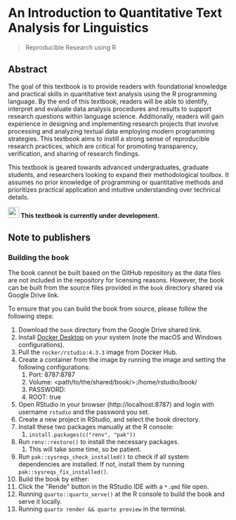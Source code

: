 # An Introduction to Quantitative Text Analysis for Linguistics
> Reproducible Research using R

## Abstract

The goal of this textbook is to provide readers with foundational knowledge and practical skills in quantitative text analysis using the R programming language. By the end of this textbook, readers will be able to identify, interpret and evaluate data analysis procedures and results to support research questions within language science. Additionally, readers will gain experience in designing and implementing research projects that involve processing and analyzing textual data employing modern programming strategies. This textbook aims to instill a strong sense of reproducible research practices, which are critical for promoting transparency, verification, and sharing of research findings.

This textbook is geared towards advanced undergraduates, graduate students, and researchers looking to expand their methodological toolbox. It assumes no prior knowledge of programming or quantitative methods and prioritizes practical application and intuitive understanding over technical details.

<img src="https://raw.githubusercontent.com/FortAwesome/Font-Awesome/0698449d50f2b95517562295a59d414afc68b369/svgs/solid/wrench.svg" width="25" height="25"> **This textbook is currently under development.**

## Note to publishers

### Building the book

The book cannot be built based on the GitHub repository as the data files are not included in the repository for licensing reasons. However, the book can be built from the source files provided in the `book` directory shared via Google Drive link.

To ensure that you can build the book from source, please follow the following steps:

1. Download the `book` directory from the Google Drive shared link.
2. Install [Docker Desktop](https://www.docker.com/products/docker-desktop/) on your system (note the macOS and Windows configurations).
3. Pull the `rocker/rstudio:4.3.3` image from Docker Hub.
4. Create a container from the image by running the image and setting the following configurations:
   1. Port: 8787:8787
   2. Volume: <path/to/the/shared/book/>:/home/rstudio/book/
   3. PASSWORD: <whatever>
   4. ROOT: true
5. Open RStudio in your browser (http://localhost:8787) and login with username `rstudio` and the password you set.
6. Create a new project in RStudio, and select the book directory.
7. Install these two packages manually at the R console:
   1. `install.packages(c("renv", "pak"))`
8. Run `renv::restore()` to install the necessary packages.
   1. This will take some time, so be patient.
9. Run `pak::sysreqs_check_installed()` to check if all system dependencies are installed. If not, install them by running `pak::sysreqs_fix_installed()`.
10. Build the book by either:
   1. Click the "Rende" button in the RStudio IDE with a `*.qmd` file open.
   2. Running `quarto::quarto_serve()` at the R console to build the book and serve it locally.
   3. Running `quarto render && quarto preview` in the terminal.


